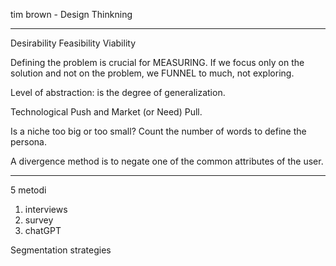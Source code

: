 tim brown - Design Thinkning

---

Desirability
Feasibility
Viability

Defining the problem is crucial for MEASURING.
If we focus only on the solution and not on the problem, we FUNNEL to much, not exploring.

Level of abstraction:  is the degree of generalization.

Technological Push and Market (or Need) Pull.

Is a niche too big or too small? Count the number of words to define the persona.

A divergence method is to negate one of the common attributes of the user.

---

5 metodi
1. interviews
2. survey
3. chatGPT

Segmentation strategies




